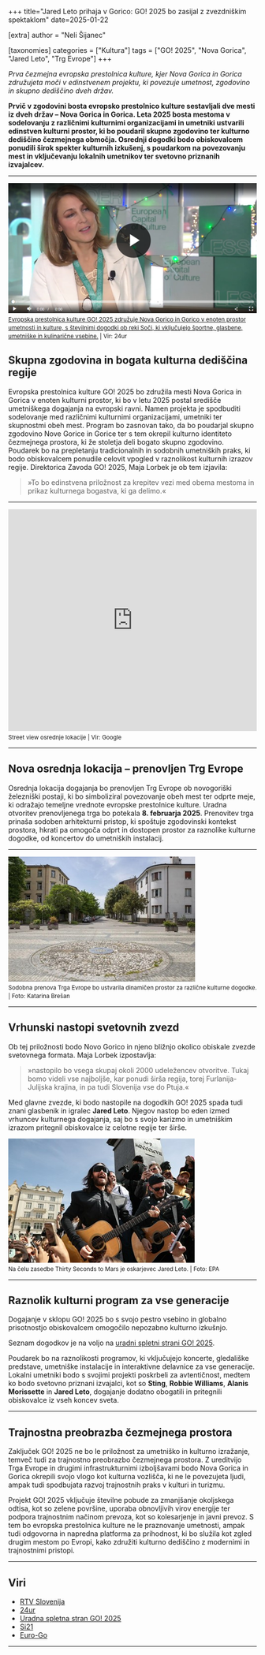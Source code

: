 +++
title="Jared Leto prihaja v Gorico: GO! 2025 bo zasijal z zvezdniškim spektaklom"
date=2025-01-22

[extra]
author = "Neli Šijanec"

[taxonomies]
categories = ["Kultura"]
tags = ["GO! 2025", "Nova Gorica", "Jared Leto", "Trg Evrope"]
+++

*Prva čezmejna evropska prestolnica kulture, kjer Nova Gorica in Gorica združujeta moči v edinstvenem projektu, ki povezuje umetnost, zgodovino in skupno dediščino dveh držav.*

**Prvič v zgodovini bosta evropsko prestolnico kulture sestavljali dve mesti iz dveh držav – Nova Gorica in Gorica. Leta 2025 bosta mestoma v sodelovanju z različnimi kulturnimi organizacijami in umetniki ustvarili edinstven kulturni prostor, ki bo poudaril skupno zgodovino ter kulturno dediščino čezmejnega območja. Osrednji dogodki bodo obiskovalcem ponudili širok spekter kulturnih izkušenj, s poudarkom na povezovanju mest in vključevanju lokalnih umetnikov ter svetovno priznanih izvajalcev.**

<!-- more -->

---

![Evropska prestolnica kulture GO! 2025 združuje Nova Gorico in Gorico v enoten prostor umetnosti in kulture, s številnimi dogodki ob reki Soči, ki vključujejo športne, glasbene, umetniške in kulinarične vsebine.](slika1.png)\
<small>[Evropska prestolnica kulture GO! 2025 združuje Nova Gorico in Gorico v enoten prostor umetnosti in kulture, s številnimi dogodki ob reki Soči, ki vključujejo športne, glasbene, umetniške in kulinarične vsebine.](https://www.24ur.com/popin/domaca-scena/nova-gorica-in-gorica-letos-epicenter-kulturnega-dogajanja-sirse-regije.html) | Vir: 24ur</small>

## Skupna zgodovina in bogata kulturna dediščina regije

Evropska prestolnica kulture GO! 2025 bo združila mesti Nova Gorica in Gorica v enoten kulturni prostor, ki bo v letu 2025 postal središče umetniškega dogajanja na evropski ravni. Namen projekta je spodbuditi sodelovanje med različnimi kulturnimi organizacijami, umetniki ter skupnostmi obeh mest. Program bo zasnovan tako, da bo poudarjal skupno zgodovino Nove Gorice in Gorice ter s tem okrepil kulturno identiteto čezmejnega prostora, ki že stoletja deli bogato skupno zgodovino. Poudarek bo na prepletanju tradicionalnih in sodobnih umetniških praks, ki bodo obiskovalcem ponudile celovit vpogled v raznolikost kulturnih izrazov regije. Direktorica Zavoda GO! 2025, Maja Lorbek je ob tem izjavila:

> »To bo edinstvena priložnost za krepitev vezi med obema mestoma in prikaz kulturnega bogastva, ki ga delimo.«

---

<iframe src="https://www.google.com/maps/embed?pb=!4v1737476549793!6m8!1m7!1s0ZXNnZ8-0xqZt0vMIq1NeA!2m2!1d45.95530366053605!2d13.63507772160043!3f268.37018!4f0!5f0.7820865974627469" width="100%" height="450" style="border:0;" loading="lazy" referrerpolicy="no-referrer-when-downgrade"></iframe><br>
<small>Street view osrednje lokacije | Vir: Google</small>

---

## Nova osrednja lokacija – prenovljen Trg Evrope

Osrednja lokacija dogajanja bo prenovljen Trg Evrope ob novogoriški železniški postaji, ki bo simboliziral povezovanje obeh mest ter odprte meje, ki odražajo temeljne vrednote evropske prestolnice kulture. Uradna otvoritev prenovljenega trga bo potekala **8. februarja 2025**. Prenovitev trga prinaša sodoben arhitekturni pristop, ki spoštuje zgodovinski kontekst prostora, hkrati pa omogoča odprt in dostopen prostor za raznolike kulturne dogodke, od koncertov do umetniških instalacij. 

---

![Sodobna prenova Trga Evrope bo ustvarila dinamičen prostor za različne kulturne dogodke.](slika2.jpg)\
<small>Sodobna prenova Trga Evrope bo ustvarila dinamičen prostor za različne kulturne dogodke. | Foto: Katarina Brešan</small>

---

## Vrhunski nastopi svetovnih zvezd

Ob tej priložnosti bodo Novo Gorico in njeno bližnjo okolico obiskale zvezde svetovnega formata. Maja Lorbek izpostavlja: 

> »nastopilo bo vsega skupaj okoli 2000 udeležencev otvoritve. Tukaj bomo videli vse najboljše, kar ponudi širša regija, torej Furlanija-Julijska krajina, in pa tudi Slovenija vse do Ptuja.«

Med glavne zvezde, ki bodo nastopile na dogodkih GO! 2025 spada tudi znani glasbenik in igralec **Jared Leto**. Njegov nastop bo eden izmed vrhuncev kulturnega dogajanja, saj bo s svojo karizmo in umetniškim izrazom pritegnil obiskovalce iz celotne regije ter širše. 

![Na čelu zasedbe Thirty Seconds to Mars je oskarjevec Jared Leto.](slika3.jpg)\
<small>Na čelu zasedbe Thirty Seconds to Mars je oskarjevec Jared Leto. | Foto: EPA</small>

---

## Raznolik kulturni program za vse generacije

Dogajanje v sklopu GO! 2025 bo s svojo pestro vsebino in globalno prisotnostjo obiskovalcem omogočilo nepozabno kulturno izkušnjo. 

Seznam dogodkov je na voljo na [uradni spletni strani GO! 2025](https://www.go2025.eu/sl).

Poudarek bo na raznolikosti programov, ki vključujejo koncerte, gledališke predstave, umetniške instalacije in interaktivne delavnice za vse generacije. Lokalni umetniki bodo s svojimi projekti poskrbeli za avtentičnost, medtem ko bodo svetovno priznani izvajalci, kot so **Sting**, **Robbie Williams**, **Alanis Morissette** in **Jared Leto**, dogajanje dodatno obogatili in pritegnili obiskovalce iz vseh koncev sveta. 

---

## Trajnostna preobrazba čezmejnega prostora

Zaključek GO! 2025 ne bo le priložnost za umetniško in kulturno izražanje, temveč tudi za trajnostno preobrazbo čezmejnega prostora. Z ureditvijo Trga Evrope in drugimi infrastrukturnimi izboljšavami bodo Nova Gorica in Gorica okrepili svojo vlogo kot kulturna vozlišča, ki ne le povezujeta ljudi, ampak tudi spodbujata razvoj trajnostnih praks v kulturi in turizmu. 

Projekt GO! 2025 vključuje številne pobude za zmanjšanje okoljskega odtisa, kot so zelene površine, uporaba obnovljivih virov energije ter podpora trajnostnim načinom prevoza, kot so kolesarjenje in javni prevoz. S tem bo evropska prestolnica kulture ne le praznovanje umetnosti, ampak tudi odgovorna in napredna platforma za prihodnost, ki bo služila kot zgled drugim mestom po Evropi, kako združiti kulturno dediščino z modernimi in trajnostnimi pristopi.

---

## Viri

- [RTV Slovenija](https://www.rtvslo.si/kultura/go-2025/abc-o-epk-kaj-prinasa-prenovljeni-trg-evrope/733324)  
- [24ur](https://www.24ur.com/popin/domaca-scena/nova-gorica-in-gorica-letos-epicenter-kulturnega-dogajanja-sirse-regije.html)  
- [Uradna spletna stran GO! 2025](https://www.go2025.eu/sl)  
- [Si21](https://www.si21.com/Svet/go-2025-nova-gorica---gorica/)  
- [Euro-Go](https://euro-go.eu/sl/programmi-e-progetti/capitale-europea-della-cultura-2025/)  

---
